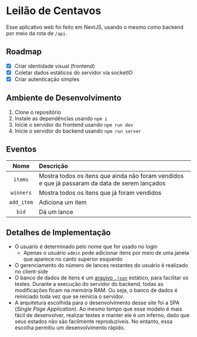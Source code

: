 # Leilão de Centavos

Esse aplicativo web foi feito em NextJS, usando o mesmo como backend por meio da rota de `/api`.

## Roadmap

- [x] Criar identidade visual (frontend)
- [x] Coletar dados estáticos do servidor via socketIO
- [x] Criar autenticação simples

## Ambiente de Desenvolvimento

1. Clone o repositório
2. Instale as dependências usando `npm i`
3. Inicie o servidor do frontend usando `npm run dev`
4. Inicie o servidor do backend usando `npm run server`

## Eventos

|    Nome    | Descrição                                                                                      |
| :--------: | :--------------------------------------------------------------------------------------------- |
|  `items`   | Mostra todos os itens que ainda não foram vendidos e que já passaram da data de serem lançados |
| `winners`  | Mostra todos os itens que já foram vendidos                                                    |
| `add_item` | Adiciona um item                                                                               |
|   `bid`    | Dá um lance                                                                                    |

## Detalhes de Implementação

- O usuário é determinado pelo nome que for usado no login
  - Apenas o usuário `admin` pode adicionar itens por meio de uma janela que aparece no canto superior esquerdo
- O gerenciamento do número de lances restantes do usuário é realizado no client-side
- O banco de dados de itens é um [arquivo `.json`](./data/db.original.json) estático, para facilitar os testes. Durante a execução do servidor do backend, todas as modificações ficam na memória RAM. Ou seja, o banco de dados é reiniciado toda vez que se reinicia o servidor.
- A arquitetura escolhida para o desenvolvimento desse site foi a SPA (_Single Page Application_). Ao mesmo tempo que esse modelo é mais fácil de desenvolver, realizar testes e manter ele é um inferno, dado que seus estados não são facilmente reproduzíveis. No entanto, essa escolha permitiu um desenvolvimento rápido.
